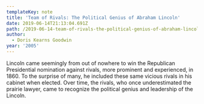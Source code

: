 ```yaml
---
templateKey: note
title: 'Team of Rivals: The Political Genius of Abraham Lincoln'
date: 2019-06-14T21:13:04.691Z
path: /2019-06-14-team-of-rivals-the-political-genius-of-abraham-lincoln
author:
  - Doris Kearns Goodwin
year: '2005'
---
```

Lincoln came seemingly from out of nowhere to win the Republican Presidential nomination against rivals, more prominent and experienced, in 1860. To the surprise of many, he included these same vicious rivals in his cabinet when elected. Over time, the rivals, who once underestimated the prairie lawyer, came to recognize the political genius and leadership of the Lincoln. 
